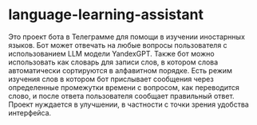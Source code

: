 # language-learning-assistant

Это проект бота в Телеграмме для помощи в изучении иностарнных языков. Бот может отвечать на любые вопросы пользователя с использованием LLM модели YandexGPT. Также бот можно использовать как словарь для записи слов, в котором слова автоматически сортируются в алфавитном  порядке. Есть режим изучения слов в котором бот прислывает сообщения через определенные промежутки времени с вопросом, как переводится слово, и после ответа пользователя сообщает правильный ответ. Проект нуждается в улучшении, в частности с точки зрения удобства интерфейса.
